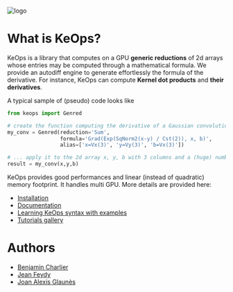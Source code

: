 ![logo](./doc/_static/logo/keops_logo.png)


# What is KeOps?

KeOps is a library that computes on a GPU **generic reductions** of 2d arrays whose entries may be computed through a mathematical formula. We provide an autodiff engine to generate effortlessly the formula of the derivative. For instance, KeOps can compute **Kernel dot products** and **their derivatives**. 

A typical sample of (pseudo) code looks like

```python
from keops import Genred

# create the function computing the derivative of a Gaussian convolution
my_conv = Genred(reduction='Sum',
                 formula='Grad(Exp(SqNorm2(x-y) / Cst(2)), x, b)',
                 alias=['x=Vx(3)', 'y=Vy(3)', 'b=Vx(3)'])

# ... apply it to the 2d array x, y, b with 3 columns and a (huge) number of lines
result = my_conv(x,y,b)
```

KeOps provides good performances and linear (instead of quadratic) memory footprint. It handles multi GPU. More details are provided here:

* [Installation](http://www.kernel-operations.io/api/installation.html)
* [Documentation](http://www.kernel-operations.io/)
* [Learning KeOps syntax with examples](http://www.kernel-operations.io/_auto_examples/index.html)
* [Tutorials gallery](http://www.kernel-operations.io/_auto_tutorials/index.html)


# Authors

- [Benjamin Charlier](http://imag.umontpellier.fr/~charlier/index.php?page=index&lang=en)
- [Jean Feydy](http://www.math.ens.fr/~feydy/)
- [Joan Alexis Glaunès](http://www.mi.parisdescartes.fr/~glaunes/)

